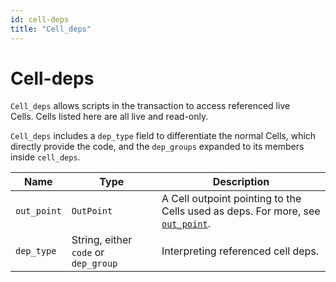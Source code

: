 ```yaml
---
id: cell-deps
title: "Cell_deps"
---
```


# Cell-deps

`Cell_deps` allows scripts in the transaction to access referenced live Cells. Cells listed here are all live and read-only.

`Cell_deps` includes a `dep_type` field to differentiate the normal Cells, which directly provide the code, and the `dep_groups` expanded to its members inside `cell_deps`.

| Name        | Type                                 | Description                                                                          |
| ----------- | ------------------------------------ | ------------------------------------------------------------------------------------ |
| `out_point` | `OutPoint`                           | A Cell outpoint pointing to the Cells used as deps. For more, see [`out_point`](/docs/tech-explanation/out-point). |
| `dep_type`  | String, either `code` or `dep_group` | Interpreting referenced cell deps.                                                   |
